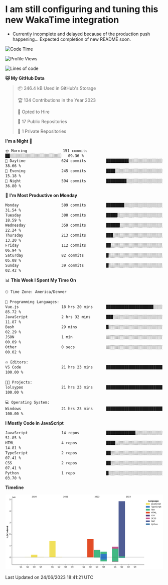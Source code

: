 # I am still configuring and tuning this new WakaTime integration
- Currently incomplete and delayed because of the production push happening... Expected completion of new README soon.
<!--START_SECTION:waka-->
![Code Time](http://img.shields.io/badge/Code%20Time-110%20hrs%2034%20mins-blue)

![Profile Views](http://img.shields.io/badge/Profile%20Views-41-blue)

![Lines of code](https://img.shields.io/badge/From%20Hello%20World%20I%27ve%20Written-10.1%20million%20lines%20of%20code-blue)

**🐱 My GitHub Data** 

> 📦 246.4 kB Used in GitHub's Storage 
 > 
> 🏆 134 Contributions in the Year 2023
 > 
> 💼 Opted to Hire
 > 
> 📜 17 Public Repositories 
 > 
> 🔑 1 Private Repositories 
 > 
**I'm a Night 🦉** 

```text
🌞 Morning                151 commits         ██░░░░░░░░░░░░░░░░░░░░░░░   09.36 % 
🌆 Daytime                624 commits         ██████████░░░░░░░░░░░░░░░   38.66 % 
🌃 Evening                245 commits         ████░░░░░░░░░░░░░░░░░░░░░   15.18 % 
🌙 Night                  594 commits         █████████░░░░░░░░░░░░░░░░   36.80 % 
```
📅 **I'm Most Productive on Monday** 

```text
Monday                   509 commits         ████████░░░░░░░░░░░░░░░░░   31.54 % 
Tuesday                  300 commits         █████░░░░░░░░░░░░░░░░░░░░   18.59 % 
Wednesday                359 commits         ██████░░░░░░░░░░░░░░░░░░░   22.24 % 
Thursday                 213 commits         ███░░░░░░░░░░░░░░░░░░░░░░   13.20 % 
Friday                   112 commits         ██░░░░░░░░░░░░░░░░░░░░░░░   06.94 % 
Saturday                 82 commits          █░░░░░░░░░░░░░░░░░░░░░░░░   05.08 % 
Sunday                   39 commits          █░░░░░░░░░░░░░░░░░░░░░░░░   02.42 % 
```


📊 **This Week I Spent My Time On** 

```text
🕑︎ Time Zone: America/Denver

💬 Programming Languages: 
Vue.js                   18 hrs 20 mins      █████████████████████░░░░   85.72 % 
JavaScript               2 hrs 32 mins       ███░░░░░░░░░░░░░░░░░░░░░░   11.87 % 
Bash                     29 mins             █░░░░░░░░░░░░░░░░░░░░░░░░   02.29 % 
JSON                     1 min               ░░░░░░░░░░░░░░░░░░░░░░░░░   00.09 % 
Other                    0 secs              ░░░░░░░░░░░░░░░░░░░░░░░░░   00.02 % 

🔥 Editors: 
VS Code                  21 hrs 23 mins      █████████████████████████   100.00 % 

🐱‍💻 Projects: 
lolsypoo                 21 hrs 23 mins      █████████████████████████   100.00 % 

💻 Operating System: 
Windows                  21 hrs 23 mins      █████████████████████████   100.00 % 
```

**I Mostly Code in JavaScript** 

```text
JavaScript               14 repos            █████████████░░░░░░░░░░░░   51.85 % 
HTML                     4 repos             ████░░░░░░░░░░░░░░░░░░░░░   14.81 % 
TypeScript               2 repos             ██░░░░░░░░░░░░░░░░░░░░░░░   07.41 % 
CSS                      2 repos             ██░░░░░░░░░░░░░░░░░░░░░░░   07.41 % 
Python                   1 repo              █░░░░░░░░░░░░░░░░░░░░░░░░   03.70 % 
```



**Timeline**

![Lines of Code chart](https://raw.githubusercontent.com/certifiedbice/certifiedbice/main/assets/bar_graph.png)


 Last Updated on 24/06/2023 18:41:21 UTC
<!--END_SECTION:waka-->
